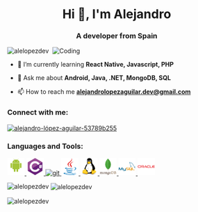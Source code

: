 <h1 align="center">Hi 👋, I'm Alejandro</h1>
<h3 align="center">A developer from Spain</h3>

<img align="right" alt="Coding" width="400" src="https://media.giphy.com/media/VDB85YZsrqMXx3c7DE/giphy.gif">

<p align="left"> <img src="https://komarev.com/ghpvc/?username=alelopezdev&label=Profile%20views&color=0056d6&style=flat-square" alt="alelopezdev" /> </p>

- 🌱 I’m currently learning **React Native, Javascript, PHP**

- 💬 Ask me about **Android, Java, .NET, MongoDB, SQL**

- 📫 How to reach me **alejandrolopezaguilar.dev@gmail.com**

<h3 align="left">Connect with me:</h3>
<p align="left">
<a href="https://linkedin.com/in/alejandro-lópez-aguilar-53789b255" target="blank"><img align="center" src="https://raw.githubusercontent.com/rahuldkjain/github-profile-readme-generator/master/src/images/icons/Social/linked-in-alt.svg" alt="alejandro-lópez-aguilar-53789b255" height="30" width="40" /></a>
</p>

<h3 align="left">Languages and Tools:</h3>
<p align="left"> <a href="https://developer.android.com" target="_blank" rel="noreferrer"> <img src="https://raw.githubusercontent.com/devicons/devicon/master/icons/android/android-original-wordmark.svg" alt="android" width="40" height="40"/> </a> <a href="https://www.w3schools.com/cs/" target="_blank" rel="noreferrer"> <img src="https://raw.githubusercontent.com/devicons/devicon/master/icons/csharp/csharp-original.svg" alt="csharp" width="40" height="40"/> </a> <a href="https://git-scm.com/" target="_blank" rel="noreferrer"> <img src="https://www.vectorlogo.zone/logos/git-scm/git-scm-icon.svg" alt="git" width="40" height="40"/> </a> <a href="https://www.java.com" target="_blank" rel="noreferrer"> <img src="https://raw.githubusercontent.com/devicons/devicon/master/icons/java/java-original.svg" alt="java" width="40" height="40"/> </a> <a href="https://www.linux.org/" target="_blank" rel="noreferrer"> <img src="https://raw.githubusercontent.com/devicons/devicon/master/icons/linux/linux-original.svg" alt="linux" width="40" height="40"/> </a> <a href="https://www.mongodb.com/" target="_blank" rel="noreferrer"> <img src="https://raw.githubusercontent.com/devicons/devicon/master/icons/mongodb/mongodb-original-wordmark.svg" alt="mongodb" width="40" height="40"/> </a> <a href="https://www.mysql.com/" target="_blank" rel="noreferrer"> <img src="https://raw.githubusercontent.com/devicons/devicon/master/icons/mysql/mysql-original-wordmark.svg" alt="mysql" width="40" height="40"/> </a> <a href="https://www.oracle.com/" target="_blank" rel="noreferrer"> <img src="https://raw.githubusercontent.com/devicons/devicon/master/icons/oracle/oracle-original.svg" alt="oracle" width="40" height="40"/> </a> </p>

<p><img align="left" src="https://github-readme-stats.vercel.app/api/top-langs?username=alelopezdev&show_icons=true&locale=en&layout=compact" alt="alelopezdev" /></p>

<p>&nbsp;<img align="center" src="https://github-readme-stats.vercel.app/api?username=alelopezdev&show_icons=true&locale=en" alt="alelopezdev" /></p>

<p><img align="center" src="https://github-readme-streak-stats.herokuapp.com/?user=alelopezdev&theme=default" alt="alelopezdev" /></p>
